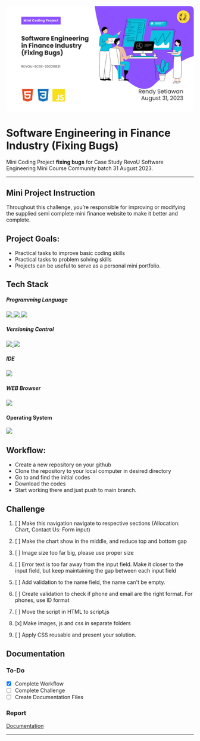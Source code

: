 <!--[Banner]-->
<kbd>
  <img align="center" width="auto" height="auto" style="border-radius: 10px" src="assets/banner/CB-003-00021_REVOU-SCSE-20230831_se-finance-industry_(fix-bugs).png"/>
</kbd>

# Software Engineering in Finance Industry (Fixing Bugs)
Mini Coding Project **fixing bugs** for Case Study RevoU Software Engineering Mini Course Community batch 31 August 2023.

---

## Mini Project Instruction
Throughout this challenge, you’re responsible for improving or modifying the supplied semi complete mini finance website to make it better and complete.

## Project Goals:
- Practical tasks to improve basic coding skills
- Practical tasks to problem solving skills
- Projects can be useful to serve as a personal mini portfolio.

## Tech Stack
##### Programming Language
<p align="justify">
  <!--[HTML]-->
    <a href="">
      <img src="https://img.shields.io/badge/-HTML-272727?style=flat-square&logo=html5&logoColor="/>
    </a>
  <!--[CSS]-->
    <a href="">
      <img src="https://img.shields.io/badge/-CSS-272727?style=flat-square&logo=css3&logoColor=1572B6"/>
    </a>
  <!--[Javascrip]-->
    <a href="">
      <img src="https://img.shields.io/badge/-Javascript-272727?style=flat-square&logo=javascript&logoColor="/>
    </a>
</p>    

##### Versioning Control
<p align="justify">    
  <!--[Git]-->
    <a href="">
      <img src="https://img.shields.io/badge/-Git-272727?style=flat-square&logo=git&logoColor="/>
    </a>
  <!--[GitHub]-->
    <a href="">
      <img src="https://img.shields.io/badge/-GitHub-272727?style=flat-square&logo=github&logoColor="/>
    </a>    
</p>    

##### IDE
<p align="justify">    
  <!--[Visual Studio Code]-->
    <a href="">
      <img src="https://img.shields.io/badge/-Visual%20Studio%20Code-272727?style=flat-square&logo=visual-studio-code&logoColor=blue"/>
    </a>

##### WEB Browser
<p align="justify">    
  <!--[Visual Studio Code]-->
    <a href="">
      <img src="https://img.shields.io/badge/-Firefox%20Developer%20Edition-272727?style=flat-square&logo=firefox&logoColor=blue"/>
    </a>
<p align="justify">

#### Operating System
<p align="justify">
    <!--[MacOS]-->
      <a href="https://www.apple.com/id/macos">
        <img src="https://img.shields.io/badge/-MacOS-272727?style=flat-square&logo=MacOS&logoColor="/>
      </a>
</p>

## Workflow:
- Create a new repository on your github
- Clone the repository to your local computer in desired directory
- Go to and find the initial codes 
- Download the codes
- Start working there and just push to main branch.

## Challenge
1. [ ] Make this navigation navigate to respective sections (Allocation: Chart, Contact Us: Form input)

2. [ ] Make the chart show in the middle, and reduce top and bottom gap

3. [ ] Image size too far big, please use proper size

4. [ ] Error text is too far away from the input field. Make it closer to the input field, but keep maintaining the gap between each input field

5. [ ] Add validation to the name field, the name can't be empty.
6. [ ] Create validation to check if phone and email are the right format. For phones, use ID format

7. [ ] Move the script in HTML to script.js

8. [x] Make images, js and css in separate folders

9. [ ] Apply CSS reusable and present your solution.

<!-- ## Mandatory Pages (required): -->

<!-- Documentation -->
## Documentation
### To-Do
- [X] Complete Workflow
- [ ] Complete Challenge
- [ ] Create Documentation Files

### Report
[Documentation](https://docs.google.com/presentation/d/11Hy6V2_S-jwAuuiraZvB6Laj47bmKVCIhgad5o6ZeAw/edit?usp=sharing)

---